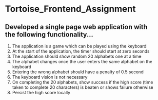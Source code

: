 # Tortoise_Frontend_Assignment

## Developed a single page web application with the following functionality...

1. The application is a game which can be played using the keyboard
2. At the start of the application, the timer should start at zero seconds
3. The application should show random 20 alphabets one at a time
4. The alphabet changes once the user enters the same alphabet on the keyboard
5. Entering the wrong alphabet should have a penalty of 0.5 second
6. The keyboard vision is not necessary
7. On completing the 20 alphabets, show success if the high score (time taken to
   complete 20 characters) is beaten or shows failure otherwise
8. Persist the high score locally
